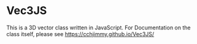 # Vec3JS
This is a 3D vector class written in JavaScript. For Documentation on the class itself, please see https://cchjimmy.github.io/Vec3JS/
